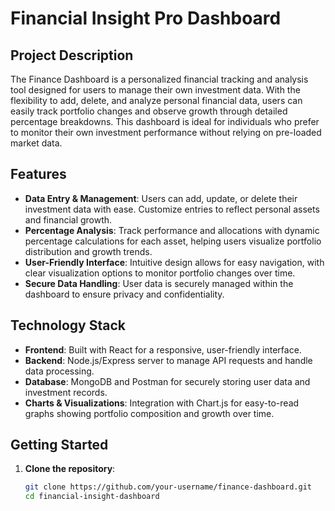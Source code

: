 # Financial Insight Pro Dashboard

## Project Description

The Finance Dashboard is a personalized financial tracking and analysis tool designed for users to manage their own investment data. With the flexibility to add, delete, and analyze personal financial data, users can easily track portfolio changes and observe growth through detailed percentage breakdowns. This dashboard is ideal for individuals who prefer to monitor their own investment performance without relying on pre-loaded market data.

## Features

- **Data Entry & Management**: Users can add, update, or delete their investment data with ease. Customize entries to reflect personal assets and financial growth.
- **Percentage Analysis**: Track performance and allocations with dynamic percentage calculations for each asset, helping users visualize portfolio distribution and growth trends.
- **User-Friendly Interface**: Intuitive design allows for easy navigation, with clear visualization options to monitor portfolio changes over time.
- **Secure Data Handling**: User data is securely managed within the dashboard to ensure privacy and confidentiality.

## Technology Stack

- **Frontend**: Built with React for a responsive, user-friendly interface.
- **Backend**: Node.js/Express server to manage API requests and handle data processing.
- **Database**: MongoDB and Postman for securely storing user data and investment records.
- **Charts & Visualizations**: Integration with Chart.js for easy-to-read graphs showing portfolio composition and growth over time.

## Getting Started

1. **Clone the repository**:
   ```bash
   git clone https://github.com/your-username/finance-dashboard.git
   cd financial-insight-dashboard
